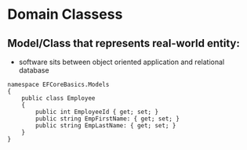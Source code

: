 # **Domain Classess**
## **Model/Class that represents real-world entity:**
- software sits between object oriented application and relational database

```
namespace EFCoreBasics.Models
{
    public class Employee
    {
        public int EmployeeId { get; set; }
        public string EmpFirstName: { get; set; }
        public string EmpLastName: { get; set; }
    }
}
```

